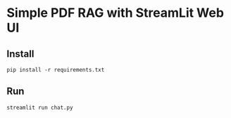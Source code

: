 # Simple PDF RAG with StreamLit Web UI

## Install
`pip install -r requirements.txt`

## Run
`streamlit run chat.py`
